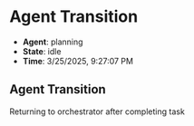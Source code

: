 # Agent Transition

- **Agent**: planning
- **State**: idle
- **Time**: 3/25/2025, 9:27:07 PM

## Agent Transition

Returning to orchestrator after completing task

